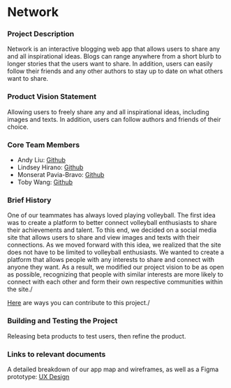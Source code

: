 # Network

### Project Description

Network is an interactive blogging web app that allows users to share any and all inspirational ideas. Blogs can range anywhere from a short blurb to longer stories that the users want to share. In addition, users can easily follow their friends and any other authors to stay up to date on what others want to share. 

### Product Vision Statement

Allowing users to freely share any and all inspirational ideas, including images and texts. In addition, users can follow authors and friends of their choice.

### Core Team Members

- Andy Liu: [Github](https://github.com/andy-612)
- Lindsey Hirano: [Github]()
- Monserat Pavia-Bravo: [Github]()
- Toby Wang: [Github](https://github.com/tobyywang)

### Brief History

One of our teammates has always loved playing volleyball. The first idea was to create a platform to better connect volleyball enthusiasts to share their achievements and talent. To this end, we decided on a social media site that allows users to share and view images and texts with their connections. As we moved forward with this idea, we realized that the site does not have to be limited to volleyball enthusiasts. We wanted to create a platform that allows people with any interests to share and connect with anyone they want. As a result, we modified our project vision to be as open as possible, recognizing that people with similar interests are more likely to connect with each other and form their own respective communities within the site./

[Here](./CONTRIBUTING.md) are ways you can contribute to this project./

### Building and Testing the Project

Releasing beta products to test users, then refine the product.

### Links to relevant documents
A detailed breakdown of our app map and wireframes, as well as a Figma prototype: [UX Design](https://github.com/agiledev-students-fall2024/4-final-project-network/blob/master/UX-DESIGN.md)

